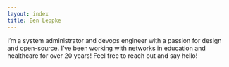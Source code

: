 ```yaml
---
layout: index
title: Ben Leppke
---
```


I’m a system administrator and devops engineer with a passion for design and open-source. I’ve been working with networks in education and healthcare for over 20 years! Feel free to reach out and say hello!

